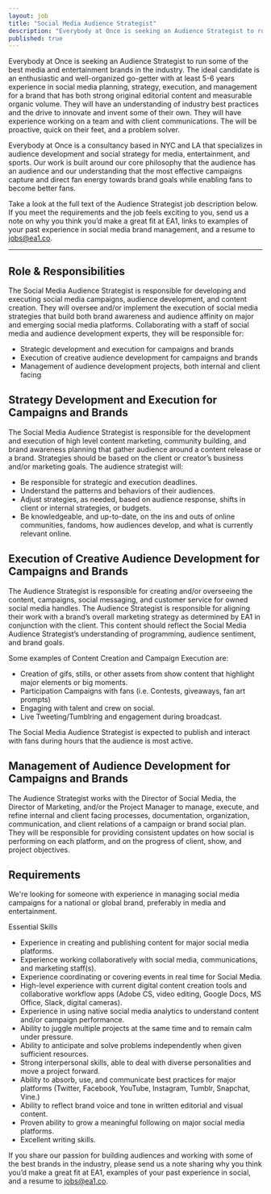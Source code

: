 ```yaml
---
layout: job
title: "Social Media Audience Strategist"
description: "Everybody at Once is seeking an Audience Strategist to run some of the best media and entertainment brands in the industry"
published: true
---
```


Everybody at Once is seeking an Audience Strategist to run some of the best media and entertainment brands in the industry. The ideal candidate is an enthusiastic and well-organized go-getter with at least 5-6 years experience in social media planning, strategy, execution, and management for a brand that has both strong original editorial content and measurable organic volume. They will have an understanding of industry best practices and the drive to innovate and invent some of their own. They will have experience working on a team and with client communications. The will be proactive, quick on their feet, and a problem solver. 

Everybody at Once is a consultancy based in NYC and LA that specializes in audience development and social strategy for media, entertainment, and sports. Our work is built around our core philosophy that the audience has an audience and our understanding that the most effective campaigns capture and direct fan energy towards brand goals while enabling fans to become better fans.

Take a look at the full text of the Audience Strategist job description below. If you meet the requirements and the job feels exciting to you, send us a note on why you think you’d make a great fit at EA1, links to examples of your past experience in social media brand management, and a resume to [jobs@ea1.co](mailto:jobs@ea1.co).

*****

## Role & Responsibilities

The Social Media Audience Strategist is responsible for developing and executing social media campaigns, audience development, and content creation. They will oversee and/or implement the execution of social media strategies that build both brand awareness and audience affinity on major and emerging social media platforms. Collaborating with a staff of social media and audience development experts, they will be responsible for:

- Strategic development and execution for campaigns and brands
- Execution of creative audience development for campaigns and brands
- Management of audience development projects, both internal and client facing

## Strategy Development and Execution for Campaigns and Brands

The Social Media Audience Strategist is responsible for the development and execution of high level content marketing, community building, and brand awareness planning that gather audience around a content release or a brand. Strategies should be based on the client or creator’s business and/or marketing goals. The audience strategist will:

- Be responsible for strategic and execution deadlines.
- Understand the patterns and behaviors of their audiences. 
- Adjust strategies, as needed, based on audience response, shifts in client or internal strategies, or budgets.
- Be knowledgeable, and up-to-date, on the ins and outs of online communities, fandoms, how audiences develop, and what is currently relevant online. 

## Execution of Creative Audience Development for Campaigns and Brands

The Audience Strategist is responsible for creating and/or overseeing the content, campaigns, social messaging, and customer service for owned social media handles. The Audience Strategist is responsible for aligning their work  with a brand’s overall marketing strategy as determined by EA1 in conjunction with the client. This content should reflect the Social Media Audience Strategist’s understanding of programming, audience sentiment, and brand goals. 

Some examples of Content Creation and Campaign Execution are:
- Creation of gifs, stills, or other assets from show content that highlight major elements or big moments.
- Participation Campaigns with fans (i.e. Contests, giveaways, fan art prompts)
- Engaging with talent and crew on social. 
- Live Tweeting/Tumblring and engagement during broadcast.

The Social Media Audience Strategist is expected to publish and interact with fans during hours that the audience is most active.


## Management of Audience Development for Campaigns and Brands

The Audience Strategist works with the Director of Social Media, the Director of Marketing, and/or the Project Manager to manage, execute, and refine internal and client facing processes, documentation, organization, communication, and client relations of a campaign or brand social plan. They will be responsible for providing consistent updates on how social is performing on each platform, and on the progress of client, show, and project objectives. 


## Requirements

We're looking for someone with experience in managing social media campaigns for a national or global brand, preferably in media and entertainment.

Essential Skills

- Experience in creating and publishing content for major social media platforms.
- Experience working collaboratively with social media, communications, and marketing staff(s).
- Experience coordinating or covering events in real time for Social Media.
- High-level experience with current digital content creation tools and collaborative workflow apps (Adobe CS, video editing, Google Docs, MS Office, Slack, digital cameras).
- Experience in using native social media analytics to understand content and/or campaign performance.
- Ability to juggle multiple projects at the same time and to remain calm under pressure.
- Ability to anticipate and solve problems independently when given sufficient resources.
- Strong interpersonal skills, able to deal with diverse personalities and move a project forward.
- Ability to absorb, use, and communicate best practices for major platforms (Twitter, Facebook, YouTube, Instagram, Tumblr, Snapchat, Vine.)
- Ability to reflect brand voice and tone in written editorial and visual content.
- Proven ability to grow a meaningful following on major social media platforms.
- Excellent writing skills.


If you share our passion for building audiences and working with some of the best brands in the industry,
please send us a note sharing why you think you’d make a great fit at EA1, examples of your past
experience in social, and a resume to [jobs@ea1.co](mailto:jobs@ea1.co).
